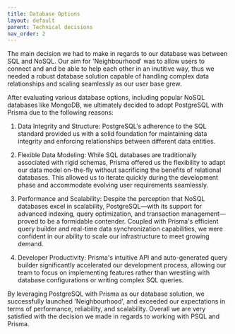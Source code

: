 ```yaml
---
title: Database Options
layout: default
parent: Technical decisions
nav_order: 2
---
```


The main decision we had to make in regards to our database was between SQL and NoSQL. Our aim for 'Neighbourhood' was to allow users to connect and and be able to help each other in an inutitive way, thus we needed a robust database solution capable of handling complex data relationships and scaling seamlessly as our user base grew.

After evaluating various database options, including popular NoSQL databases like MongoDB, we ultimately decided to adopt PostgreSQL with Prisma due to the following reasons:

1. Data Integrity and Structure: PostgreSQL's adherence to the SQL standard provided us with a solid foundation for maintaining data integrity and enforcing relationships between different data entities.

2. Flexible Data Modeling: While SQL databases are traditionally associated with rigid schemas, Prisma offered us the flexibility to adapt our data model on-the-fly without sacrificing the benefits of relational databases. This allowed us to iterate quickly during the development phase and accommodate evolving user requirements seamlessly.

3. Performance and Scalability: Despite the perception that NoSQL databases excel in scalability, PostgreSQL—with its support for advanced indexing, query optimization, and transaction management—proved to be a formidable contender. Coupled with Prisma's efficient query builder and real-time data synchronization capabilities, we were confident in our ability to scale our infrastructure to meet growing demand.

4. Developer Productivity: Prisma's intuitive API and auto-generated query builder significantly accelerated our development process, allowing our team to focus on implementing features rather than wrestling with database configurations or writing complex SQL queries.

By leveraging PostgreSQL with Prisma as our database solution, we successfully launched 'Neighbourhood', and exceeded our expectations in terms of performance, reliability, and scalability. Overall we are very satisfied with the decision we made in regards to working with PSQL and Prisma.
